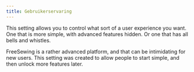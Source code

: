 ```yaml
---
title: Gebruikerservaring
---
```


This setting allows you to control what sort of a user experience you want. One that is more simple, with advanced features hidden. Or one that has all bells and whistles.

FreeSewing is a rather advanced platform, and that can be intimidating for new users. This setting was created to allow people to start simple, and then unlock more features later.
